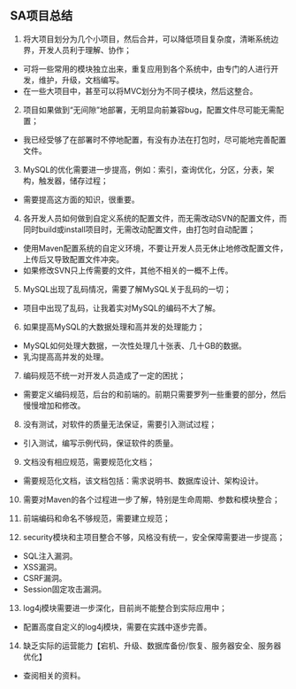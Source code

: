 ## SA项目总结

1. 将大项目划分为几个小项目，然后合并，可以降低项目复杂度，清晰系统边界，开发人员利于理解、协作；
  * 可将一些常用的模块独立出来，重复应用到各个系统中，由专门的人进行开发，维护，升级，文档编写。
  * 在一些大项目中，甚至可以将MVC划分为不同子模块，然后这整合。

2. 项目如果做到“无间隙”地部署，无明显向前兼容bug，配置文件尽可能无需配置；
  * 我已经受够了在部署时不停地配置，有没有办法在打包时，尽可能地完善配置文件。
  
3. MySQL的优化需要进一步提高，例如：索引，查询优化，分区，分表，架构，触发器，储存过程；
  * 需要提高这方面的知识，很重要。
 
4. 各开发人员如何做到自定义系统的配置文件，而无需改动SVN的配置文件，而同时build或install项目时，无需改动配置文件，由打包时自动配置；
  * 使用Maven配置系统的自定义环境，不要让开发人员无休止地修改配置文件，上传后又导致配置文件冲突。
  * 如果修改SVN只上传需要的文件，其他不相关的一概不上传。

5. MySQL出现了乱码情况，需要了解MySQL关于乱码的一切；
  * 项目中出现了乱码，让我着实对MySQL的编码不大了解。

6. 如果提高MySQL的大数据处理和高并发的处理能力；
  * MySQL如何处理大数据，一次性处理几十张表、几十GB的数据。
  * 乳沟提高高并发的处理。

7. 编码规范不统一对开发人员造成了一定的困扰；
  * 需要定义编码规范，后台的和前端的。前期只需要罗列一些重要的部分，然后慢慢增加和修改。

8. 没有测试，对软件的质量无法保证，需要引入测试过程；
  * 引入测试，编写示例代码，保证软件的质量。

9. 文档没有相应规范，需要规范化文档；
  * 需要规范化文档，该文档包括：需求说明书、数据库设计、架构设计。

10. 需要对Maven的各个过程进一步了解，特别是生命周期、参数和模块整合；

11. 前端编码和命名不够规范，需要建立规范；

12. security模块和主项目整合不够，风格没有统一，安全保障需要进一步提高；
  * SQL注入漏洞。
  * XSS漏洞。
  * CSRF漏洞。
  * Session固定攻击漏洞。

13. log4j模块需要进一步深化，目前尚不能整合到实际应用中；
  * 配置高度自定义的log4j模块，需要在实践中逐步完善。

14. 缺乏实际的运营能力【宕机、升级、数据库备份/恢复、服务器安全、服务器优化】
  * 查阅相关的资料。
